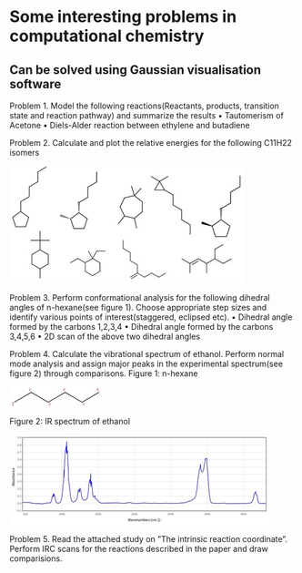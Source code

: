 # Some interesting problems in computational chemistry
## Can be solved using Gaussian visualisation software
Problem 1. Model the following reactions(Reactants, products, transition state and reaction pathway) and summarize the results
•	Tautomerism of Acetone
•	Diels-Alder reaction between ethylene and butadiene

Problem 2. Calculate and plot the relative energies for the following C11H22 isomers

![Isomers](pic1.jpg)
 
Problem 3. Perform conformational analysis for the following dihedral angles of n-hexane(see figure 1). Choose appropriate step sizes and identify various points of interest(staggered, eclipsed etc).
•	Dihedral angle formed by the carbons 1,2,3,4
•	Dihedral angle formed by the carbons 3,4,5,6
•	2D scan of the above two dihedral angles

Problem 4. Calculate the vibrational spectrum of ethanol. Perform normal mode analysis and assign major peaks in the experimental spectrum(see figure 2) through comparisons.
Figure 1: n-hexane

![nhexane](pic2.jpg)

Figure 2: IR spectrum of ethanol

![irspectrum](pic3.jpg)

Problem 5. Read the attached study on ”The intrinsic reaction coordinate”. Perform IRC scans for the reactions described in the paper and draw comparisions.
